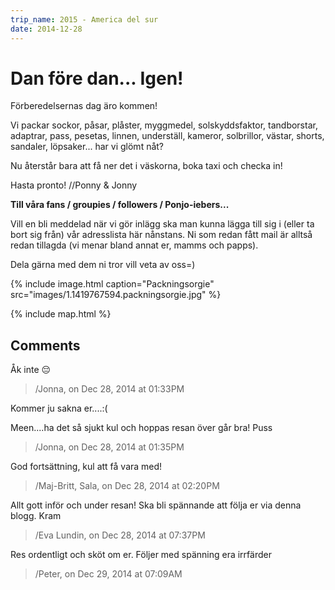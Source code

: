 ```yaml
---
trip_name: 2015 - America del sur
date: 2014-12-28
---
```


# Dan före dan... Igen!

Förberedelsernas dag äro kommen!

Vi packar sockor, påsar, plåster, myggmedel, solskyddsfaktor, tandborstar, adaptrar, pass, pesetas, linnen, underställ, kameror, solbrillor, västar, shorts, sandaler, löpsaker... har vi glömt nåt?

Nu återstår bara att få ner det i väskorna, boka taxi och checka in!

Hasta pronto!
//Ponny & Jonny

**Till våra fans / groupies / followers / Ponjo-iebers...**

Vill en bli meddelad när vi gör inlägg ska man kunna lägga till sig i (eller ta bort sig från) vår adresslista här nånstans. Ni som redan fått mail är alltså redan tillagda (vi menar bland annat er, mamms och papps).

Dela gärna med dem ni tror vill veta av oss=)

{% include image.html caption="Packningsorgie" src="images/1.1419767594.packningsorgie.jpg" %}

{% include map.html %}

## Comments

Åk inte 😔
> /Jonna, on Dec 28, 2014 at 01:33PM

Kommer ju sakna er....:(

Meen....ha det så sjukt kul och hoppas resan över går bra!
Puss
> /Jonna, on Dec 28, 2014 at 01:35PM

God fortsättning, kul att få vara med!
> /Maj-Britt, Sala, on Dec 28, 2014 at 02:20PM

Allt gott inför och under resan!
Ska bli spännande att följa er via denna blogg.
Kram
> /Eva Lundin, on Dec 28, 2014 at 07:37PM

Res ordentligt och sköt om er.
Följer med spänning era irrfärder
> /Peter, on Dec 29, 2014 at 07:09AM
